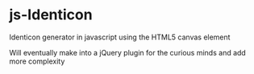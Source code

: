 js-Identicon
============

Identicon generator in javascript using the HTML5 canvas element

Will eventually make into a jQuery plugin for the curious minds and add more complexity


